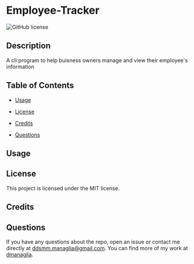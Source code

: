 # Employee-Tracker
  ![GitHub license](https://img.shields.io/badge/license-MIT-blue.svg)

  ## Description
  
  A cli program to help buisness owners manage and view their employee's information
  
  ## Table of Contents
    
  * [Usage](#usage)

  * [License](#license)

  * [Credits](#credits)

  * [Questions](#questions)
  
  ## Usage
  
  

  ## License

  This project is licensed under the MIT license.

  ## Credits

  

  ## Questions

  If you have any questions about the repo, open an issue or contact me directly at ddsmm.managlia@gmail.com. You can find more of my work at [dmanaglia](https://www.github.com/dmanaglia).